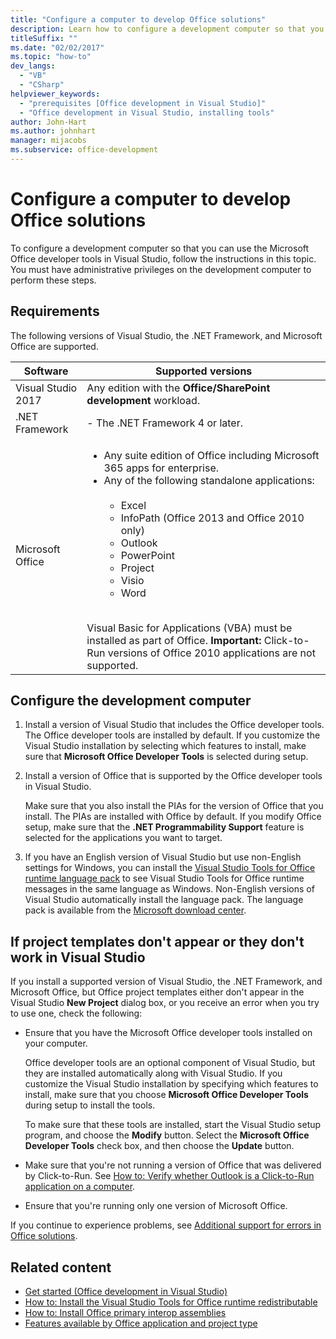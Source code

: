```yaml
---
title: "Configure a computer to develop Office solutions"
description: Learn how to configure a development computer so that you can use the Microsoft Office developer tools in Visual Studio.
titleSuffix: ""
ms.date: "02/02/2017"
ms.topic: "how-to"
dev_langs:
  - "VB"
  - "CSharp"
helpviewer_keywords:
  - "prerequisites [Office development in Visual Studio]"
  - "Office development in Visual Studio, installing tools"
author: John-Hart
ms.author: johnhart
manager: mijacobs
ms.subservice: office-development
---
```

# Configure a computer to develop Office solutions

To configure a development computer so that you can use the Microsoft Office developer tools in Visual Studio, follow the instructions in this topic. You must have administrative privileges on the development computer to perform these steps.

## Requirements

The following versions of Visual Studio, the .NET Framework, and Microsoft Office are supported.

|Software|Supported versions|
|--------------|------------------------|
|Visual Studio 2017| Any edition with the **Office/SharePoint development** workload.|
|.NET Framework|- The .NET Framework 4 or later.|
|Microsoft Office|<ul><li>Any suite edition of Office including Microsoft 365 apps for enterprise.</li><li>Any of the following standalone applications:<br /><br /> <ul><li>Excel</li><li>InfoPath (Office 2013 and Office 2010 only)</li><li>Outlook</li><li>PowerPoint</li><li>Project</li><li>Visio</li><li>Word</li></ul></li></ul><br /> Visual Basic for Applications (VBA) must be installed as part of Office. **Important:** Click-to-Run versions of Office 2010 applications are not supported.|

## Configure the development computer

1. Install a version of Visual Studio that includes the Office developer tools. The Office developer tools are installed by default. If you customize the Visual Studio installation by selecting which features to install, make sure that **Microsoft Office Developer Tools** is selected during setup.

2. Install a version of Office that is supported by the Office developer tools in Visual Studio.

   Make sure that you also install the PIAs for the version of Office that you install. The PIAs are installed with Office by default. If you modify Office setup, make sure that the **.NET Programmability Support** feature is selected for the applications you want to target.

3. If you have an English version of Visual Studio but use non-English settings for Windows, you can install the [Visual Studio Tools for Office runtime language pack](https://www.microsoft.com/en-us/download/details.aspx?id=105672) to see Visual Studio Tools for Office runtime messages in the same language as Windows. Non-English versions of Visual Studio automatically install the language pack. The language pack is available from the [Microsoft download center](https://www.microsoft.com/en-us/download/).

## If project templates don't appear or they don't work in Visual Studio

If you install a supported version of Visual Studio, the .NET Framework, and Microsoft Office, but Office project templates either don't appear in the Visual Studio **New Project** dialog box, or you receive an error when you try to use one, check the following:

- Ensure that you have the Microsoft Office developer tools installed on your computer.

     Office developer tools are an optional component of Visual Studio, but they are installed automatically along with Visual Studio. If you customize the Visual Studio installation by specifying which features to install, make sure that you choose **Microsoft Office Developer Tools** during setup to install the tools.

     To make sure that these tools are installed, start the Visual Studio setup program, and choose the **Modify** button. Select the **Microsoft Office Developer Tools** check box, and then choose the **Update** button.

- Make sure that you're not running a version of Office that was delivered by Click-to-Run. See [How to: Verify whether Outlook is a Click-to-Run application on a computer](/previous-versions/office/developer/office-2010/ff864733(v=office.14)).

- Ensure that you're running only one version of Microsoft Office.

If you continue to experience problems, see [Additional support for errors in Office solutions](../vsto/additional-support-for-errors-in-office-solutions.md).

## Related content

- [Get started &#40;Office development in Visual Studio&#41;](../vsto/getting-started-office-development-in-visual-studio.md)
- [How to: Install the Visual Studio Tools for Office runtime redistributable](../vsto/how-to-install-the-visual-studio-tools-for-office-runtime-redistributable.md)
- [How to: Install Office primary interop assemblies](../vsto/how-to-install-office-primary-interop-assemblies.md)
- [Features available by Office application and project type](../vsto/features-available-by-office-application-and-project-type.md)
